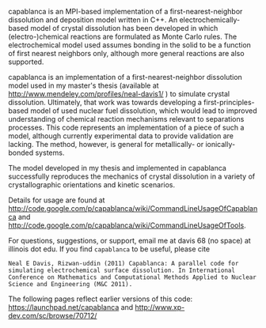 capablanca is an MPI-based implementation of a first-nearest-neighbor dissolution and deposition model written in C++. An electrochemically-based model of crystal dissolution has been developed in which (electro-)chemical reactions are formulated as Monte Carlo rules. The electrochemical model used assumes bonding in the solid to be a function of first nearest neighbors only, although more general reactions are also supported.

capablanca is an implementation of a first-nearest-neighbor dissolution model used in my master's thesis (available at http://www.mendeley.com/profiles/neal-davis1/ ) to simulate crystal dissolution. Ultimately, that work was towards developing a first-principles-based model of used nuclear fuel dissolution, which would lead to improved understanding of chemical reaction mechanisms relevant to separations processes. This code represents an implementation of a piece of such a model, although currently experimental data to provide validation are lacking. The method, however, is general for metallically- or ionically-bonded systems.

The model developed in my thesis and implemented in capablanca successfully reproduces the mechanics of crystal dissolution in a variety of crystallographic orientations and kinetic scenarios.

Details for usage are found at http://code.google.com/p/capablanca/wiki/CommandLineUsageOfCapablanca and http://code.google.com/p/capablanca/wiki/CommandLineUsageOfTools.

For questions, suggestions, or support, email me at davis 68 (no space) at illinois dot edu.  If you find `capablanca` to be useful, please cite
```
Neal E Davis, Rizwan-uddin (2011) Capablanca: A parallel code for simulating electrochemical surface dissolution. In International Conference on Mathematics and Computational Methods Applied to Nuclear Science and Engineering (M&C 2011). 
```


The following pages reflect earlier versions of this code: https://launchpad.net/capablanca and http://www.xp-dev.com/sc/browse/70712/
